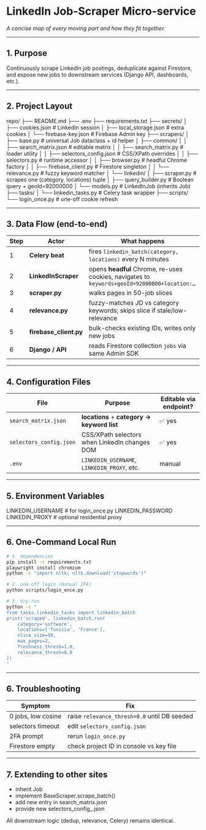# LinkedIn Job-Scraper Micro-service  
*A concise map of every moving part and how they fit together.*

---

## 1. Purpose
Continuously scrape LinkedIn job postings, deduplicate against Firestore, and expose new jobs to downstream services (Django API, dashboards, etc.).

---

## 2. Project Layout

repo/
├── README.md
├── .env
├── requirements.txt
├── secrets/
│   ├── cookies.json          # LinkedIn session
│   ├── local_storage.json    # extra cookies
│   └── firebase-key.json     # Firebase Admin key
├── scrapers/
│   ├── base.py               # universal Job dataclass + id helper
│   ├── common/
│   │   ├── search_matrix.json      # editable matrix
│   │   ├── search_matrix.py        # loader utility
│   │   ├── selectors_config.json   # CSS/XPath overrides
│   │   ├── selectors.py            # runtime accessor
│   │   ├── browser.py              # headful Chrome factory
│   │   ├── firebase_client.py      # Firestore singleton
│   │   └── relevance.py            # fuzzy keyword matcher
│   └── linkedin/
│       ├── scraper.py              # scrapes one (category, locations) tuple
│       ├── query_builder.py        # Boolean query + geoId=92000000
│       └── models.py               # LinkedInJob (inherits Job)
├── tasks/
│   └── linkedin_tasks.py          # Celery task wrapper
├── scripts/
    └── login_once.py              # one-off cookie refresh


---

## 3. Data Flow (end-to-end)

| Step | Actor | What happens |
|------|-------|--------------|
| 1 | **Celery beat** | fires `linkedin_batch(category, locations)` every N minutes |
| 2 | **LinkedInScraper** | opens **headful** Chrome, re-uses cookies, navigates to `keywords+geoId=92000000+location:…` |
| 3 | **scraper.py** | walks pages in 50-job slices |
| 4 | **relevance.py** | fuzzy-matches JD vs category keywords; skips slice if stale/low-relevance |
| 5 | **firebase_client.py** | bulk-checks existing IDs, writes only new jobs |
| 6 | **Django / API** | reads Firestore collection `jobs` via same Admin SDK |

---

## 4. Configuration Files

| File | Purpose | Editable via endpoint? |
|------|---------|------------------------|
| `search_matrix.json` | **locations** + **category → keyword list** | ✅ yes |
| `selectors_config.json` | CSS/XPath selectors when LinkedIn changes DOM | ✅ yes |
| `.env` | `LINKEDIN_USERNAME`, `LINKEDIN_PROXY`, etc. | manual |

---

## 5. Environment Variables
 LINKEDIN_USERNAME      # for login_once.py
 LINKEDIN_PASSWORD
 LINKEDIN_PROXY         # optional residential proxy


---

## 6. One-Command Local Run

```bash
# 1. dependencies
pip install -r requirements.txt
playwright install chromium
python -c "import nltk; nltk.download('stopwords')"

# 2. one-off login (manual 2FA)
python scripts/login_once.py

# 3. dry-run
python -c "
from tasks.linkedin_tasks import linkedin_batch
print('scraped', linkedin_batch.run(
    category='software',
    locations=['Tunisia', 'France'],
    slice_size=50,
    max_pages=2,
    freshness_thresh=1.0,
    relevance_thresh=0.0
))
"
```

---

## 6. Troubleshooting 

| Symptom            | Fix                                          |
| ------------------ | -------------------------------------------- |
| 0 jobs, low cosine | raise `relevance_thresh=0.0` until DB seeded |
| selectors timeout  | edit `selectors_config.json`                 |
| 2FA prompt         | rerun `login_once.py`                        |
| Firestore empty    | check project ID in console vs key file      |

---

## 7. Extending to other sites
* inherit Job
* implement BaseScraper.scrape_batch()
* add new entry in search_matrix.json
* provide new selectors_config_<site>.json

All downstream logic (dedup, relevance, Celery) remains identical.